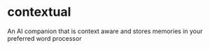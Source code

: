 # contextual
An AI companion that is context aware and stores memories in your preferred word processor

